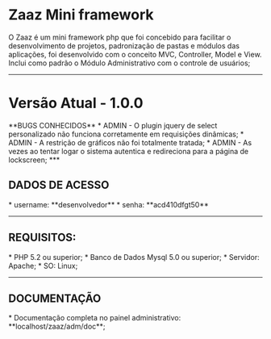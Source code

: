 <h1>Zaaz Mini framework</h1>

O Zaaz é um mini framework php que foi concebido para facilitar o desenvolvimento de projetos, padronização de pastas e módulos das aplicações, foi desenvolvido com o conceito MVC, Controller, Model e View. Inclui como padrão o Módulo Administrativo com o controle de usuários;

***

<h1>Versão Atual - 1.0.0</h1>
**BUGS CONHECIDOS**
* ADMIN - O plugin jquery de select personalizado não funciona corretamente em requisições dinâmicas;
* ADMIN - A restrição de gráficos não foi totalmente tratada;
* ADMIN - As vezes ao tentar logar o sistema autentica e redireciona para a página de lockscreen;
***

<h2>DADOS DE ACESSO</h2>
* username: **desenvolvedor**
* senha: **acd410dfgt50**

***

<h2>REQUISITOS:</h2>
* PHP 5.2 ou superior;
* Banco de Dados Mysql 5.0 ou superior;
* Servidor: Apache;
* SO: Linux;

***

<h2>DOCUMENTAÇÃO</h2>
* Documentação completa no painel administrativo: **localhost/zaaz/adm/doc**;
